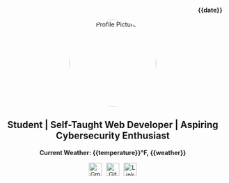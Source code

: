 <!-- Container for Date (Top Right) -->
<div align="right">
  <p><strong>{{date}}</strong></p>
</div>

<!-- Centered Profile Picture and Bio -->
<div align="center">
  <!-- Profile Picture -->
  <img src="https://your-profile-picture-url-here" alt="Profile Picture" width="200" style="border-radius: 50%;">

  <!-- Short Bio -->
  <h2>Student | Self-Taught Web Developer | Aspiring Cybersecurity Enthusiast</h2>
  
  <!-- Weather Information -->
  <p><strong>Current Weather: {{temperature}}°F, {{weather}}</strong></p>

  <!-- Social Icons -->
  <div style="display: flex; justify-content: center; gap: 10px; margin-top: 15px;">
    <a href="mailto:youremail@gmail.com">
      <img src="https://img.shields.io/badge/Gmail-D14836?style=for-the-badge&logo=gmail&logoColor=white" alt="Gmail" width="30">
    </a>
    <a href="https://github.com/garcia-danny">
      <img src="https://img.shields.io/badge/GitHub-181717?style=for-the-badge&logo=github&logoColor=white" alt="GitHub" width="30">
    </a>
    <a href="https://www.linkedin.com/in/your-linkedin-id">
      <img src="https://img.shields.io/badge/LinkedIn-0077B5?style=for-the-badge&logo=linkedin&logoColor=white" alt="LinkedIn" width="30">
    </a>
  </div>
</div>
